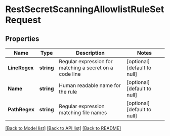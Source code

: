 # RestSecretScanningAllowlistRuleSetRequest

## Properties
Name | Type | Description | Notes
------------ | ------------- | ------------- | -------------
**LineRegex** | **string** | Regular expression for matching a secret on a code line | [optional] [default to null]
**Name** | **string** | Human readable name for the rule | [optional] [default to null]
**PathRegex** | **string** | Regular expression matching file names | [optional] [default to null]

[[Back to Model list]](../README.md#documentation-for-models) [[Back to API list]](../README.md#documentation-for-api-endpoints) [[Back to README]](../README.md)

